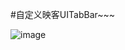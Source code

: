 #自定义映客UITabBar~~~

![image](https://github.com/yidaidashen/test-yingke-UITabBar/blob/master/%E8%87%AA%E5%AE%9A%E4%B9%89tabBar/snip/Snip20161016_2.png)

